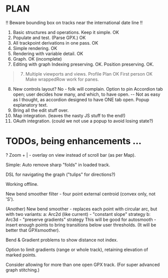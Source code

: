 # PLAN

!! Beware bounding box on tracks near the international date line !!

1. Basic structures and operations. Keep it simple. OK
2. Populate and test. (Parse GPX.) OK
3. All trackpoint derivations in one pass. OK
3. Simple rendering. OK
4. Rendering with variable detail. OK
5. Graph. OK (incomplete)
6. Editing with graph
Indexing preserving. OK.
Position preserving. OK. 

> 7. Multiple viewports and views.
> Profile
> Plan OK
> First person OK
> Make wrappedRow work for panes.

8. New controls layout? No - folk will complain.
   Option to pin Accordion tab open; user decides how many, and which, to have open.
   -- Not as easy as I thought, as accordion designed to have ONE tab open.
   Popup explanatory text.
7. Bring all the edit stuff over.
9. Map integration. (leaves the nasty JS stuff to the end!)
9. OAuth integration. (could we not use a popup to avoid losing state?)

# TODOs, being enhancements ...

? Zoom + | - overlay on view instead of scroll bar (as per Map).

Simple: Auto remove sharp "folds" in loaded track.

DSL for navigating the graph ("tulips" for directions?)

Working offline.

New bend smoother filter - four point external centroid (convex only, not 'S').

(Another) New bend smoother - replaces each point with circular arc, but with two variants:
a: Arc2d (like current) - "constant slope" strategy
b: Arc3d - "preserve gradients" strategy
This will be good for autosmooth - insert enough points to bring transitions below user thresholds.
(It will be better that GPXsmoother).

Bend & Gradient problems to show distance not index.

Option to limit gradients (range or whole track), retaining elevation of marked points.

Consider allowing for more than one open GPX track.
(For super advanced graph stitching.)


